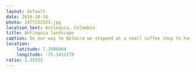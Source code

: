 ```yaml
---
layout: default
date: 2016-10-16
photo: 1477152553.jpg
location_text: Antioquia, Colombia
title: Antioquia landscape
caption: On our way to Belmira we stopped at a small coffee shop to have a quick breakfast. That was the view from it. The country side around Medellin is very green, lots of mountains that look like hills but which are still at 2000m high!
location:
    latitude: 7.1986064
    longitude: -75.3412179
ratio: 1.33333
---
```

